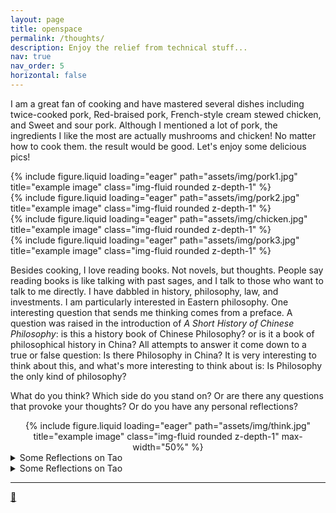 ```yaml
---
layout: page
title: openspace
permalink: /thoughts/
description: Enjoy the relief from technical stuff...
nav: true
nav_order: 5
horizontal: false
---
```

I am a great fan of cooking and have mastered several dishes including twice-cooked pork, Red-braised pork, French-style cream stewed chicken, and Sweet and sour pork. Although I mentioned a lot of pork, the ingredients I like the most are actually mushrooms and chicken! No matter how to cook them. the result would be good. Let's enjoy some delicious pics!

<div class="row">
    <div class="col-sm mt-3 mt-md-0">
        {% include figure.liquid loading="eager" path="assets/img/pork1.jpg" title="example image" class="img-fluid rounded z-depth-1" %}
    </div>
    <div class="col-sm mt-3 mt-md-0">
        {% include figure.liquid loading="eager" path="assets/img/pork2.jpg" title="example image" class="img-fluid rounded z-depth-1" %}
    </div>
    <div class="col-sm mt-3 mt-md-0">
        {% include figure.liquid loading="eager" path="assets/img/chicken.jpg" title="example image" class="img-fluid rounded z-depth-1" %}
    </div>
   <div class="col-sm mt-3 mt-md-0">
        {% include figure.liquid loading="eager" path="assets/img/pork3.jpg" title="example image" class="img-fluid rounded z-depth-1" %}
    </div>
</div>

Besides cooking, I love reading books. Not novels, but thoughts. People say reading books is like talking with past sages, and I talk to those who want to talk to me directly. I have dabbled in history, philosophy, law, and investments. I am particularly interested in Eastern philosophy. One interesting question that sends me thinking comes from a preface. A question was raised in the introduction of *A Short History of Chinese Philosophy*: is this a history book of Chinese Philosophy? or is it a book of philosophical history in China? All attempts to answer it come down to a true or false question: Is there Philosophy in China? It is very interesting to think about this, and what's more interesting to think about is: Is Philosophy the only kind of philosophy?


What do you think? Which side do you stand on? Or are there any questions that provoke your thoughts? Or do you have any personal reflections? 
<div class="row">
    <div style="text-align: center;">
        {% include figure.liquid loading="eager" path="assets/img/think.jpg" title="example image" class="img-fluid rounded z-depth-1" max-width="50%" %}
    </div>
</div>

<details>
  <summary>Some Reflections on Tao</summary>
Tao is characterized by its opposition and faintness. It is defined as this elusive object before any existence and is where everything came within. It is so strong as being the world generator, yet it is so weak as being completely imperceptible.

Faintness is Tao's grand love. It is so great that it does not love anyone. This may seem strange, but if it love somebody, then that is a subset of the entirety meaning its complement will be excluded. Can you claim as big a selective love? It is faint so everything can grow under it without perception. It is neither a visible hand nor an invisible hand. It give us birth without claiming ownership, it support us living without possessing arrograncy, it grow us in maturity without dominating our fates. In this way, he acts all the time without being noticed. 

Opposition of Tao, however, is strong. Everything ges to the extreme will return. It is like a gravitational field that attracts everything back to normal. The love, hate, happy, sad, excitment, bored, anger, horror that we have, no matter how strong they are, will subside. When stock price shoots to sky, it will drop. and when financial crisis hits, it will recover. Thousands years ago, China was the among the strongest country worldwide, but time would come for it to be too weak to defend itself. Back in the victorian era, sun never set on Great Britain's land, but night will inevitably fall. It is thus in our control to follow the rythme of the nature, and behave accordingly.


<div class="row">
    <div class="col-sm mt-3 mt-md-0">
        {% include figure.liquid loading="eager" path="assets/img/spring.jpg" title="example image" class="img-fluid rounded z-depth-1" %}
    </div>
    <div class="col-sm mt-3 mt-md-0">
        {% include figure.liquid loading="eager" path="assets/img/summer.jpg" title="example image" class="img-fluid rounded z-depth-1" %}
    </div>
    <div class="col-sm mt-3 mt-md-0">
        {% include figure.liquid loading="eager" path="assets/img/fall.jpg" title="example image" class="img-fluid rounded z-depth-1" %}
    </div>
   <div class="col-sm mt-3 mt-md-0">
        {% include figure.liquid loading="eager" path="assets/img/winter.jpg" title="example image" class="img-fluid rounded z-depth-1" %}
    </div>
</div>

When Spring comes, do Spring stuff;

When Summer comes, do Summer stuff;

When Fall comes, do Fall stuff;

When Winter comes, do Winter stuff;

Things will get done, and what's wanted will be achieved. The world is sometimes as simple as this: time will give people everything they want.
<div class="row">
    <div style="text-align: center;">
        {% include figure.liquid loading="eager" path="assets/img/Tao.jpg" title="example image" class="img-fluid rounded z-depth-1" max-width="50%" %}

    </div>
</div>

</details>
<details>
     <summary>Some Reflections on Tao</summary>
</details>

----------------

[🤔](https://david-wei-01001.github.io/Some-Jewels/)
